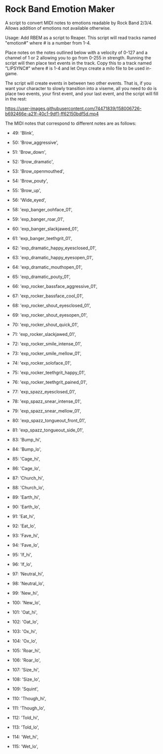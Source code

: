 # Rock Band Emotion Maker
A script to convert MIDI notes to emotions readable by Rock Band 2/3/4. Allows addition of emotions not available otherwise.

Usage: Add RBEM as a script to Reaper. This script will read tracks named "emotion\#" where \# is a number from 1-4.

Place notes on the notes outlined below with a velocity of 0-127 and a channel of 1 or 2 allowing you to go from 0-255 in strength. Running the script will then place text events in the track. Copy this to a track named "LIPSYNC\#" where \# is 1-4 and let Onyx create a milo file to be used in-game.

The script will create events in between two other events. That is, if you want your character to slowly transition into a viseme, all you need to do is place two events, your first event, and your last event, and the script will fill in the rest:

https://user-images.githubusercontent.com/74471839/158006726-b692466e-a21f-40c1-9df1-ff62150bdf5d.mp4

The MIDI notes that correspond to different notes are as follows:

* 49: 'Blink',
* 50: 'Brow_aggressive',
* 51: 'Brow_down',
* 52: 'Brow_dramatic',
* 53: 'Brow_openmouthed',
* 54: 'Brow_pouty',
* 55: 'Brow_up',
* 56: 'Wide_eyed',

* 58: 'exp_banger_oohface_01',
* 59: 'exp_banger_roar_01',
* 60: 'exp_banger_slackjawed_01',
* 61: 'exp_banger_teethgrit_01',
* 62: 'exp_dramatic_happy_eyesclosed_01',
* 63: 'exp_dramatic_happy_eyesopen_01',
* 64: 'exp_dramatic_mouthopen_01',
* 65: 'exp_dramatic_pouty_01',
* 66: 'exp_rocker_bassface_aggressive_01',
* 67: 'exp_rocker_bassface_cool_01',
* 68: 'exp_rocker_shout_eyesclosed_01',
* 69: 'exp_rocker_shout_eyesopen_01',
* 70: 'exp_rocker_shout_quick_01',
* 71: 'exp_rocker_slackjawed_01',
* 72: 'exp_rocker_smile_intense_01',
* 73: 'exp_rocker_smile_mellow_01',
* 74: 'exp_rocker_soloface_01',
* 75: 'exp_rocker_teethgrit_happy_01',
* 76: 'exp_rocker_teethgrit_pained_01',
* 77: 'exp_spazz_eyesclosed_01',
* 78: 'exp_spazz_snear_intense_01',
* 79: 'exp_spazz_snear_mellow_01',
* 80: 'exp_spazz_tongueout_front_01',
* 81: 'exp_spazz_tongueout_side_01',

* 83: 'Bump_hi',
* 84: 'Bump_lo',
* 85: 'Cage_hi',
* 86: 'Cage_lo',
* 87: 'Church_hi',
* 88: 'Church_lo',
* 89: 'Earth_hi',
* 90: 'Earth_lo',
* 91: 'Eat_hi',
* 92: 'Eat_lo',
* 93: 'Fave_hi',
* 94: 'Fave_lo',
* 95: 'If_hi',
* 96: 'If_lo',
* 97: 'Neutral_hi',
* 98: 'Neutral_lo',
* 99: 'New_hi',
* 100: 'New_lo',
* 101: 'Oat_hi',
* 102: 'Oat_lo',
* 103: 'Ox_hi',
* 104: 'Ox_lo',
* 105: 'Roar_hi',
* 106: 'Roar_lo',
* 107: 'Size_hi',
* 108: 'Size_lo',
* 109: 'Squint',
* 110: 'Though_hi',
* 111: 'Though_lo',
* 112: 'Told_hi',
* 113: 'Told_lo',
* 114: 'Wet_hi',
* 115: 'Wet_lo',
